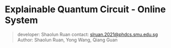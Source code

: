# Explainable Quantum Circuit - Online System

> developer: Shaolun Ruan
> contact: slruan.2021@phdcs.smu.edu.sg
> Author: Shaolun Ruan, Yong Wang, Qiang Guan
>
>